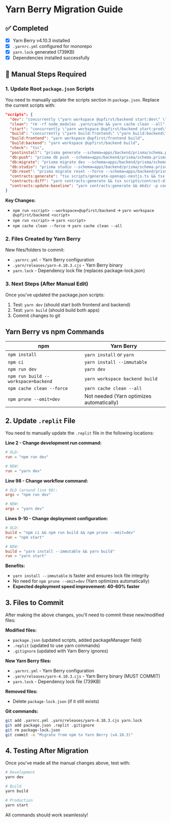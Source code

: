 # Yarn Berry Migration Guide

## ✅ Completed
- [x] Yarn Berry v4.10.3 installed
- [x] `.yarnrc.yml` configured for monorepo
- [x] `yarn.lock` generated (739KB)
- [x] Dependencies installed successfully

## 📝 Manual Steps Required

### 1. Update Root `package.json` Scripts

You need to manually update the scripts section in `package.json`. Replace the current scripts with:

```json
"scripts": {
  "dev": "concurrently \"yarn workspace @upfirst/backend start:dev\" \"yarn workspace @upfirst/frontend dev\"",
  "clean": "rm -rf node_modules .yarn/cache && yarn cache clean --all",
  "start": "concurrently \"yarn workspace @upfirst/backend start:prod\" \"yarn workspace @upfirst/frontend start\"",
  "build": "concurrently \"yarn build:frontend\" \"yarn build:backend\"",
  "build:frontend": "yarn workspace @upfirst/frontend build",
  "build:backend": "yarn workspace @upfirst/backend build",
  "check": "tsc",
  "postinstall": "prisma generate --schema=apps/backend/prisma/schema.prisma",
  "db:push": "prisma db push --schema=apps/backend/prisma/schema.prisma",
  "db:migrate": "prisma migrate dev --schema=apps/backend/prisma/schema.prisma",
  "db:studio": "prisma studio --schema=apps/backend/prisma/schema.prisma",
  "db:reset": "prisma migrate reset --force --schema=apps/backend/prisma/schema.prisma",
  "contracts:generate": "tsx scripts/generate-openapi-nestjs.ts && tsx scripts/generate-graphql-schema.ts",
  "contracts:diff": "yarn contracts:generate && tsx scripts/contract-diff.ts",
  "contracts:update-baseline": "yarn contracts:generate && mkdir -p contracts/baseline && cp contracts/openapi-nestjs.json contracts/baseline/ && cp contracts/graphql-schema.graphql contracts/baseline/"
}
```

**Key Changes:**
- `npm run <script> --workspace=@upfirst/backend` → `yarn workspace @upfirst/backend <script>`
- `npm run <script>` → `yarn <script>`
- `npm cache clean --force` → `yarn cache clean --all`

### 2. Files Created by Yarn Berry

New files/folders to commit:
- `.yarnrc.yml` - Yarn Berry configuration
- `.yarn/releases/yarn-4.10.3.cjs` - Yarn Berry binary
- `yarn.lock` - Dependency lock file (replaces package-lock.json)

### 3. Next Steps (After Manual Edit)

Once you've updated the package.json scripts:
1. Test: `yarn dev` (should start both frontend and backend)
2. Test: `yarn build` (should build both apps)
3. Commit changes to git

## Yarn Berry vs npm Commands

| npm | Yarn Berry |
|-----|------------|
| `npm install` | `yarn install` or `yarn` |
| `npm ci` | `yarn install --immutable` |
| `npm run dev` | `yarn dev` |
| `npm run build --workspace=backend` | `yarn workspace backend build` |
| `npm cache clean --force` | `yarn cache clean --all` |
| `npm prune --omit=dev` | Not needed (Yarn optimizes automatically) |

## 2. Update `.replit` File

You need to manually update the `.replit` file in the following locations:

**Line 2 - Change development run command:**
```toml
# OLD:
run = "npm run dev"

# NEW:
run = "yarn dev"
```

**Line 98 - Change workflow command:**
```toml
# OLD (around line 98):
args = "npm run dev"

# NEW:
args = "yarn dev"
```

**Lines 9-10 - Change deployment configuration:**
```toml
# OLD:
build = "npm ci && npm run build && npm prune --omit=dev"
run = "npm start"

# NEW:
build = "yarn install --immutable && yarn build"
run = "yarn start"
```

**Benefits:**
- `yarn install --immutable` is faster and ensures lock file integrity
- No need for `npm prune --omit=dev` (Yarn optimizes automatically)
- **Expected deployment speed improvement: 40-60% faster**

## 3. Files to Commit

After making the above changes, you'll need to commit these new/modified files:

**Modified files:**
- `package.json` (updated scripts, added packageManager field)
- `.replit` (updated to use yarn commands)
- `.gitignore` (updated with Yarn Berry ignores)

**New Yarn Berry files:**
- `.yarnrc.yml` - Yarn Berry configuration
- `.yarn/releases/yarn-4.10.3.cjs` - Yarn Berry binary (MUST COMMIT)
- `yarn.lock` - Dependency lock file (739KB)

**Removed files:**
- Delete `package-lock.json` (if it still exists)

**Git commands:**
```bash
git add .yarnrc.yml .yarn/releases/yarn-4.10.3.cjs yarn.lock
git add package.json .replit .gitignore
git rm package-lock.json
git commit -m "Migrate from npm to Yarn Berry (v4.10.3)"
```

## 4. Testing After Migration

Once you've made all the manual changes above, test with:

```bash
# Development
yarn dev

# Build
yarn build

# Production
yarn start
```

All commands should work seamlessly!
